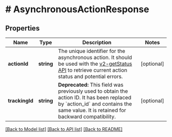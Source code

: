 # # AsynchronousActionResponse

## Properties

Name | Type | Description | Notes
------------ | ------------- | ------------- | -------------
**actionId** | **string** | The unique identifier for the asynchronous action. It should be used with the [v2-getStatus API](#operation/v2-getStatus) to retrieve current action status and potential errors. | [optional]
**trackingId** | **string** | **Deprecated:** This field was previously used to obtain the action ID. It has been replaced by &#x60;action_id&#x60; and contains the same value. It is retained for backward compatibility. | [optional]

[[Back to Model list]](../../README.md#models) [[Back to API list]](../../README.md#endpoints) [[Back to README]](../../README.md)
